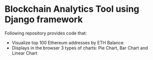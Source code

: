 # Blockchain Analytics Tool using Django framework
Following repository provides code that:

- Visualize top 100 Ethereum addresses by ETH Balance
- Displays in the browser 3 types of charts: Pie Chart, Bar Chart and Linear Chart
